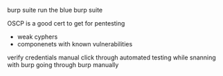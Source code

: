 burp suite 
run the blue burp suite

OSCP is a good cert to get for pentesting 

- weak cyphers
- componenets with known vulnerabilities 

verify credentials 
manual click through
automated testing while snanning with burp
going through burp manually 

